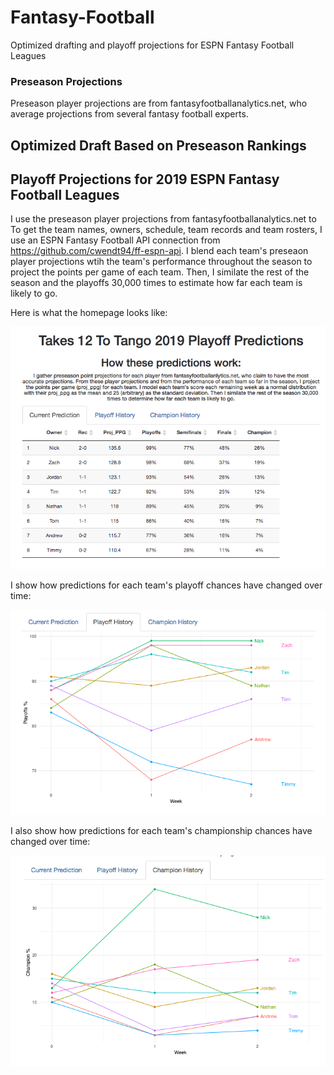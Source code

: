 # Fantasy-Football
Optimized drafting and playoff projections for ESPN Fantasy Football Leagues

### Preseason Projections 
Preseason player projections are from fantasyfootballanalytics.net, who average projections from several fantasy football experts.

## Optimized Draft Based on Preseason Rankings

## Playoff Projections for 2019 ESPN Fantasy Football Leagues
I use the preseason player projections from fantasyfootballanalytics.net to 
To get the team names, owners, schedule, team records and team rosters, I use an ESPN Fantasy Football API connection from https://github.com/cwendt94/ff-espn-api.
I blend each team's preseaon player projections wtih the team's performance throughout the season to project the points per game of each team. Then, I similate the rest of the season and the playoffs 30,000 times to estimate how far each team is likely to go.

Here is what the homepage looks like:

![homepage](https://github.com/nkvarberg/Fantasy-Football/blob/master/Screenshots/Homepage.png)


I show how predictions for each team's playoff chances have changed over time:

![playoffs](https://github.com/nkvarberg/Fantasy-Football/blob/master/Screenshots/Playoffs.png)

I also show how predictions for each team's championship chances have changed over time:

![champ](https://github.com/nkvarberg/Fantasy-Football/blob/master/Screenshots/Championship.png)
